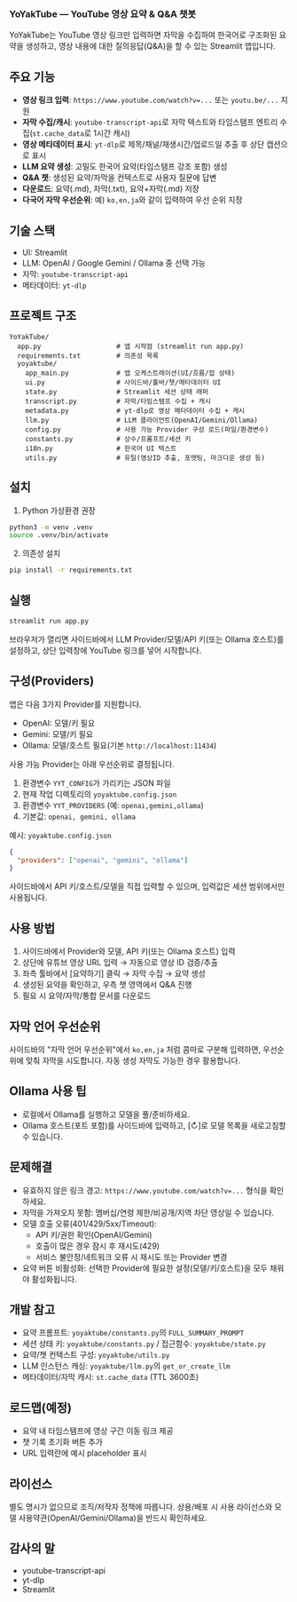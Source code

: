 ### YoYakTube — YouTube 영상 요약 & Q&A 챗봇

YoYakTube는 YouTube 영상 링크만 입력하면 자막을 수집하여 한국어로 구조화된 요약을 생성하고, 영상 내용에 대한 질의응답(Q&A)을 할 수 있는 Streamlit 앱입니다.

## 주요 기능

- **영상 링크 입력**: `https://www.youtube.com/watch?v=...` 또는 `youtu.be/...` 지원
- **자막 수집/캐시**: `youtube-transcript-api`로 자막 텍스트와 타임스탬프 엔트리 수집(`st.cache_data`로 1시간 캐시)
- **영상 메타데이터 표시**: `yt-dlp`로 제목/채널/재생시간/업로드일 추출 후 상단 캡션으로 표시
- **LLM 요약 생성**: 고밀도 한국어 요약(타임스탬프 강조 포함) 생성
- **Q&A 챗**: 생성된 요약/자막을 컨텍스트로 사용자 질문에 답변
- **다운로드**: 요약(.md), 자막(.txt), 요약+자막(.md) 저장
- **다국어 자막 우선순위**: 예) `ko,en,ja`와 같이 입력하여 우선 순위 지정

## 기술 스택

- UI: Streamlit
- LLM: OpenAI / Google Gemini / Ollama 중 선택 가능
- 자막: `youtube-transcript-api`
- 메타데이터: `yt-dlp`

## 프로젝트 구조

```
YoYakTube/
  app.py                   # 앱 시작점 (streamlit run app.py)
  requirements.txt         # 의존성 목록
  yoyaktube/
    app_main.py            # 앱 오케스트레이션(UI/흐름/잡 상태)
    ui.py                  # 사이드바/툴바/챗/메타데이터 UI
    state.py               # Streamlit 세션 상태 래퍼
    transcript.py          # 자막/타임스탬프 수집 + 캐시
    metadata.py            # yt-dlp로 영상 메타데이터 수집 + 캐시
    llm.py                 # LLM 클라이언트(OpenAI/Gemini/Ollama)
    config.py              # 사용 가능 Provider 구성 로드(파일/환경변수)
    constants.py           # 상수/프롬프트/세션 키
    i18n.py                # 한국어 UI 텍스트
    utils.py               # 유틸(영상ID 추출, 포맷팅, 마크다운 생성 등)
```

## 설치

1. Python 가상환경 권장

```bash
python3 -m venv .venv
source .venv/bin/activate
```

2. 의존성 설치

```bash
pip install -r requirements.txt
```

## 실행

```bash
streamlit run app.py
```

브라우저가 열리면 사이드바에서 LLM Provider/모델/API 키(또는 Ollama 호스트)를 설정하고, 상단 입력창에 YouTube 링크를 넣어 시작합니다.

## 구성(Providers)

앱은 다음 3가지 Provider를 지원합니다.

- OpenAI: 모델/키 필요
- Gemini: 모델/키 필요
- Ollama: 모델/호스트 필요(기본 `http://localhost:11434`)

사용 가능 Provider는 아래 우선순위로 결정됩니다.

1. 환경변수 `YYT_CONFIG`가 가리키는 JSON 파일
2. 현재 작업 디렉토리의 `yoyaktube.config.json`
3. 환경변수 `YYT_PROVIDERS` (예: `openai,gemini,ollama`)
4. 기본값: `openai, gemini, ollama`

예시: `yoyaktube.config.json`

```json
{
  "providers": ["openai", "gemini", "ollama"]
}
```

사이드바에서 API 키/호스트/모델을 직접 입력할 수 있으며, 입력값은 세션 범위에서만 사용됩니다.

## 사용 방법

1. 사이드바에서 Provider와 모델, API 키(또는 Ollama 호스트) 입력
2. 상단에 유튜브 영상 URL 입력 → 자동으로 영상 ID 검증/추출
3. 좌측 툴바에서 [요약하기] 클릭 → 자막 수집 → 요약 생성
4. 생성된 요약을 확인하고, 우측 챗 영역에서 Q&A 진행
5. 필요 시 요약/자막/통합 문서를 다운로드

## 자막 언어 우선순위

사이드바의 "자막 언어 우선순위"에서 `ko,en,ja` 처럼 콤마로 구분해 입력하면, 우선순위에 맞춰 자막을 시도합니다. 자동 생성 자막도 가능한 경우 활용합니다.

## Ollama 사용 팁

- 로컬에서 Ollama를 실행하고 모델을 풀/준비하세요.
- Ollama 호스트(포트 포함)를 사이드바에 입력하고, [↻]로 모델 목록을 새로고침할 수 있습니다.

## 문제해결

- 유효하지 않은 링크 경고: `https://www.youtube.com/watch?v=...` 형식을 확인하세요.
- 자막을 가져오지 못함: 멤버십/연령 제한/비공개/지역 차단 영상일 수 있습니다.
- 모델 호출 오류(401/429/5xx/Timeout):
  - API 키/권한 확인(OpenAI/Gemini)
  - 호출이 많은 경우 잠시 후 재시도(429)
  - 서비스 불안정/네트워크 오류 시 재시도 또는 Provider 변경
- 요약 버튼 비활성화: 선택한 Provider에 필요한 설정(모델/키/호스트)을 모두 채워야 활성화됩니다.

## 개발 참고

- 요약 프롬프트: `yoyaktube/constants.py`의 `FULL_SUMMARY_PROMPT`
- 세션 상태 키: `yoyaktube/constants.py` / 접근함수: `yoyaktube/state.py`
- 요약/챗 컨텍스트 구성: `yoyaktube/utils.py`
- LLM 인스턴스 캐싱: `yoyaktube/llm.py`의 `get_or_create_llm`
- 메타데이터/자막 캐시: `st.cache_data` (TTL 3600초)

## 로드맵(예정)

- 요약 내 타임스탬프에 영상 구간 이동 링크 제공
- 챗 기록 초기화 버튼 추가
- URL 입력란에 예시 placeholder 표시

## 라이선스

별도 명시가 없으므로 조직/저작자 정책에 따릅니다. 상용/배포 시 사용 라이선스와 모델 사용약관(OpenAI/Gemini/Ollama)을 반드시 확인하세요.

## 감사의 말

- youtube-transcript-api
- yt-dlp
- Streamlit
